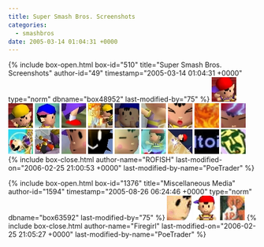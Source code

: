 ```yaml
---
title: Super Smash Bros. Screenshots
categories:
  - smashbros
date: 2005-03-14 01:04:31 +0000
---
```

{% include box-open.html box-id="510" title="Super Smash Bros. Screenshots" author-id="49" timestamp="2005-03-14 01:04:31 +0000" type="norm" dbname="box48952" last-modified-by="75" %}
<a href="ss_charselect.jpg" title="Character Select Screen"><img src="ss_charselectt.jpg" width="50" height="50" /></a>
<a href="ss_ness.jpg" title="Ness Quadruplets at Select"><img src="ss_nesst.jpg" width="50" height="50" /></a>
<a href="ss_go.jpg" title="Ness Melee Start"><img src="ss_got.jpg" width="50" height="50" /></a>
<a href="ss_nessline.jpg" title="Ness in Line"><img src="ss_nesslinet.jpg" width="50" height="50" /></a>
<a href="ss_nessmelee.jpg" title="Ness x4 Duke it Out"><img src="ss_nessmeleet.jpg" width="50" height="50" /></a>
<a href="ss_nesswins.jpg" title="Ten Bucks says Ness Wins!"><img src="ss_nesswinst.jpg" width="50" height="50" /></a>
<a href="ss_jumpclose.jpg" title="Shiny Jumping!"><img src="ss_jumpcloset.jpg" width="50" height="50" /></a>
<a href="ss_mindgrab.jpg" title="Mind Power Grab"><img src="ss_mindgrabt.jpg" width="50" height="50" /></a>
<a href="ss_pkfireclose.jpg" title="PK FIRE!"><img src="ss_pkfirecloset.jpg" width="50" height="50" /></a>
<a href="ss_pkthunderclose.jpg" title="PK THUNDER!"><img src="ss_pkthundercloset.jpg" width="50" height="50" /></a>
<a href="ss_shinyfloat.jpg" title="Shiny Spinny Jumpy"><img src="ss_shinyfloatt.jpg" width="50" height="50" /></a>
<a href="ss_smashcapn.jpg" title="Showin' Falcon Who's Boss"><img src="ss_smashcapnt.jpg" width="50" height="50" /></a>
<a href="ss_smashclose.jpg" title="Close-up Smaaaaash!"><img src="ss_smashcloset.jpg" width="50" height="50" /></a>
<a href="ss_teleportoops.jpg" title="When teleporting goes wrong..."><img src="ss_teleportoopst.jpg" width="50" height="50" /></a>
<a href="ss_shieldclose.jpg" title="PSI Magnet Close-up"><img src="ss_shieldcloset.jpg" width="50" height="50" /></a>
<a href="ss_psishield.jpg" title="PSI Magnet"><img src="ss_psishieldt.jpg" width="50" height="50" /></a>
<a href="ss_thunderboost.jpg" title="Who says Thunder doesn't Strike the same place twice?"><img src="ss_thunderboostt.jpg" width="50" height="50" /></a>
<a href="ssbcredt.jpg" title="Shigesato Itoi's Credits"><img src="ssbcreditt.jpg" width="50" height="50" /></a>
<a href="youwon.png" title="The Ennnnd!"><img src="youwont.jpg" width="50" height="50" /></a>
{% include box-close.html author-name="ROFISH" last-modified-on="2006-02-25 21:00:53 +0000" last-modified-by-name="PoeTrader" %}

{% include box-open.html box-id="1376" title="Miscellaneous Media" author-id="1594" timestamp="2005-08-26 06:24:46 +0000" type="norm" dbname="box63592" last-modified-by="75" %}
<a href="misc_ness.jpg" title="Ness on an Angle"><img src="misc_nesst.jpg" width="50" height="50" /></a>
<a href="misc_nesssmall.jpg" title="Happy Ness!"><img src="misc_nesssmallt.jpg" width="50" height="50" /></a>
<a href="misc_powerstamp.jpg" title="Nintendo Power's Challenge"><img src="misc_powerstampt.jpg" width="50" height="50" /></a>
{% include box-close.html author-name="Firegirl" last-modified-on="2006-02-25 21:05:27 +0000" last-modified-by-name="PoeTrader" %}
